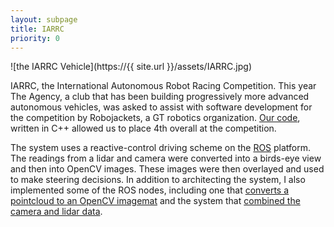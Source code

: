 ```yaml
---
layout: subpage
title: IARRC
priority: 0
---
```


![the IARRC Vehicle](https://{{ site.url }}/assets/IARRC.jpg)

IARRC, the International Autonomous Robot Racing Competition. This year The
Agency, a club that has been building progressively more advanced autonomous
vehicles, was asked to assist with software development for the competition by
Robojackets, a GT robotics organization. [Our
code](https://github.com/RoboJackets/iarrc-software), written in C++ allowed us
to place 4th overall at the competition. 

The system uses a reactive-control driving scheme on the
[ROS](http://www.ros.org/) platform. The readings from a lidar and camera were
converted into a birds-eye view and then into OpenCV images. These images were
then overlayed and used to make steering decisions. In addition to architecting
the system, I also implemented some of the ROS nodes, including one that
[converts a pointcloud to an OpenCV
imagemat](https://github.com/RoboJackets/iarrc-software/blob/master/iarrc/src/pointcloud_to_image/pointcloud_to_image.cpp)
and the system that [combined the camera and lidar
data](https://github.com/RoboJackets/iarrc-software/blob/master/iarrc/src/iarrc_world_model/world_model.cpp).



